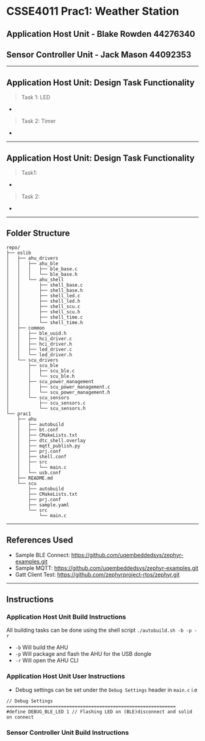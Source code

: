 # **CSSE4011 Prac1: Weather Station**
## Application Host Unit - Blake Rowden 44276340
## Sensor Controller Unit - Jack Mason 44092353
---
## **Application Host Unit: Design Task Functionality**
> Task 1: LED
- 
> Task 2: Timer
-
---
## **Application Host Unit: Design Task Functionality**
> Task1:
-
> Task 2:
-
---
## **Folder Structure**
```
repo/
├── oslib
│   ├── ahu_drivers
│   │   ├── ahu_ble
│   │   │   ├── ble_base.c
│   │   │   └── ble_base.h
│   │   └── ahu_shell
│   │       ├── shell_base.c
│   │       ├── shell_base.h
│   │       ├── shell_led.c
│   │       ├── shell_led.h
│   │       ├── shell_scu.c
│   │       ├── shell_scu.h
│   │       ├── shell_time.c
│   │       └── shell_time.h
│   ├── common
│   │   ├── ble_uuid.h
│   │   ├── hci_driver.c
│   │   ├── hci_driver.h
│   │   ├── led_driver.c
│   │   └── led_driver.h
│   └── scu_drivers
│       ├── scu_ble
│       │   ├── scu_ble.c
│       │   └── scu_ble.h
│       ├── scu_power_management
│       │   ├── scu_power_management.c
│       │   └── scu_power_management.h
│       └── scu_sensors
│           ├── scu_sensors.c
│           └── scu_sensors.h
└── prac1
    ├── ahu
    │   ├── autobuild
    │   ├── bt.conf
    │   ├── CMakeLists.txt
    │   ├── dtc_shell.overlay
    │   ├── mqtt_publish.py
    │   ├── prj.conf
    │   ├── shell.conf
    │   ├── src
    │   │   └── main.c
    │   └── usb.conf
    ├── README.md
    └── scu
        ├── autobuild
        ├── CMakeLists.txt
        ├── prj.conf
        ├── sample.yaml
        └── src
            └── main.c
```
---
## **References Used**
- Sample BLE Connect: https://github.com/uqembeddedsys/zephyr-examples.git
- Sample MQTT: https://github.com/uqembeddedsys/zephyr-examples.git
- Gatt Client Test: https://github.com/zephyrproject-rtos/zephyr.git

---
## **Instructions**
### **Application Host Unit Build Instructions**
All building tasks can be done using the shell script `./autobuild.sh -b -p -r`
- `-b` Will build the AHU
- `-p` Will package and flash the AHU for the USB dongle
- `-r` Will open the AHU CLI
### **Application Host Unit User Instructions**
- Debug settings can be set under the `Debug Settings` header in `main.c` i.e
```
// Debug Settings ==============================================================
#define DEBUG_BLE_LED 1 // Flashing LED on (BLE)disconnect and solid on connect
```
### **Sensor Controller Unit Build Instructions**